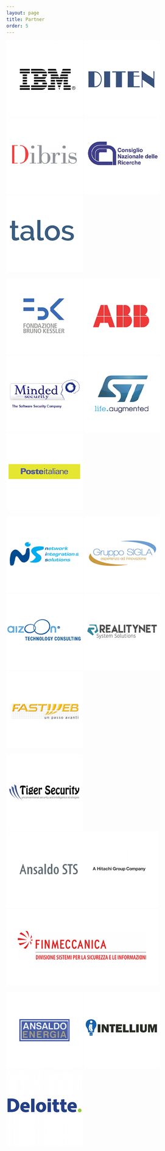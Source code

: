 ```yaml
---
layout: page
title: Partner
order: 5
---
```


[![IBM](/logo/sponsor/ibm-big.gif)](http://www.ibm.com/it-it/) [![DITEN](/logo/sponsor/diten-q.gif)](http://www.diten.unige.it/index.php?lang=it) [![DIBRIS](/logo/sponsor/dibris-q.gif)](http://www.dibris.unige.it/) [![CNR](/logo/sponsor/cnr-q.gif)](http://www.netsec.ieiit.cnr.it/) [![Talos](/logo/sponsor/talos-q.png)](https://www.talos-security.com/)
 
[![FBK](/logo/sponsor/fondazione-bruno-kessler-q.gif)](http://www.fbk.eu/it/front-page) [![ABB](/logo/sponsor/ABB-q.gif)](http://www.abb.com/) [![Minded Security](/logo/sponsor/minded_security.png)](https://www.mindedsecurity.com/) [![ST](/logo/sponsor/life-augmented-q.gif)](http://www.st.com/web/en/home.html) [![Poste](/logo/sponsor/poste-italiane-q.gif)](http://www.poste.it/)

[![NIS](/logo/sponsor/nis.gif)](http://www.nispro.it/) [![Sigla](/logo/sponsor/grupposigla-q.gif)](http://www.grupposigla.it/) [![aizoon](/logo/sponsor/aizoon-q.gif)](https://www.aizoongroup.com/home.aspx#intro) [![RealityNet](/logo/sponsor/reality-net-q2.gif)](http://www.realitynet.it/) [![Fastweb](/logo/sponsor/Fastweb.gif)](http://www.fastwebnet.it/)

[![Tiger](/logo/sponsor/tiger-security.gif)](https://www.tigersecurity.pro/) [![AnsaldoSTS](/logo/sponsor/ansaldo-sts.gif)](http://www.ansaldo-sts.com/it/index) [![Finmeccanica](/logo/sponsor/finmeccanicabig.gif)](http://www.finmeccanica.com/) 

[![AnsaldoEnergia](/logo/sponsor/AEN.gif)](http://www.ansaldoenergia.it/)
[![Intellium](/logo/sponsor/intellium-q.png)](http://www.intelliumgroup.com/) [![Deloitte](/logo/sponsor/deloitte-q.png)](https://www2.deloitte.com/it/it.html)     





